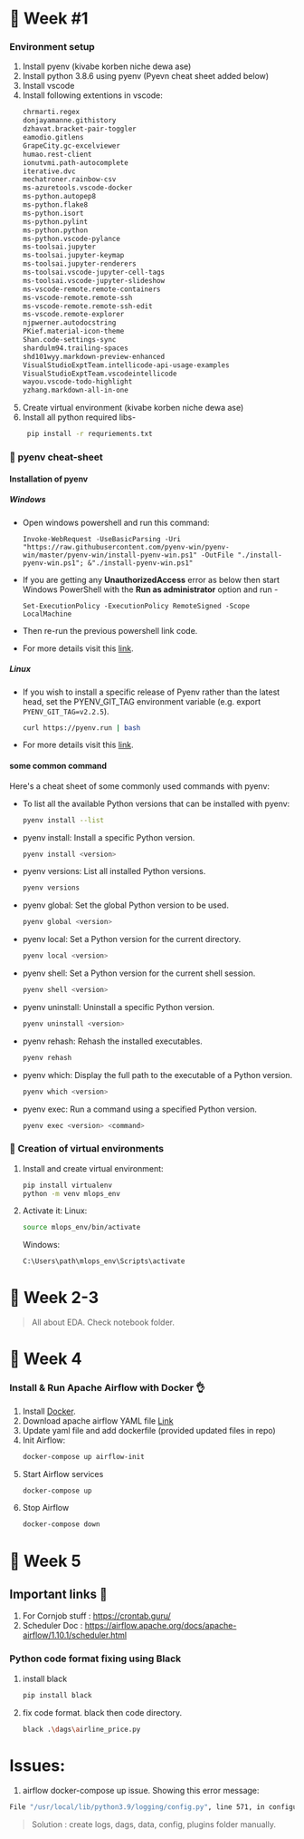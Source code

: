 # 💁 Week #1

<!-- 💁👌🎍😍 -->

### Environment setup
1. Install pyenv (kivabe korben niche dewa ase)
2. Install python 3.8.6 using pyenv (Pyevn cheat sheet added below)
3. Install vscode
4. Install following extentions in vscode:
    ```sh
    chrmarti.regex
    donjayamanne.githistory
    dzhavat.bracket-pair-toggler
    eamodio.gitlens
    GrapeCity.gc-excelviewer
    humao.rest-client
    ionutvmi.path-autocomplete
    iterative.dvc
    mechatroner.rainbow-csv
    ms-azuretools.vscode-docker
    ms-python.autopep8
    ms-python.flake8
    ms-python.isort
    ms-python.pylint
    ms-python.python
    ms-python.vscode-pylance
    ms-toolsai.jupyter
    ms-toolsai.jupyter-keymap
    ms-toolsai.jupyter-renderers
    ms-toolsai.vscode-jupyter-cell-tags
    ms-toolsai.vscode-jupyter-slideshow
    ms-vscode-remote.remote-containers
    ms-vscode-remote.remote-ssh
    ms-vscode-remote.remote-ssh-edit
    ms-vscode.remote-explorer
    njpwerner.autodocstring
    PKief.material-icon-theme
    Shan.code-settings-sync
    shardulm94.trailing-spaces
    shd101wyy.markdown-preview-enhanced
    VisualStudioExptTeam.intellicode-api-usage-examples
    VisualStudioExptTeam.vscodeintellicode
    wayou.vscode-todo-highlight
    yzhang.markdown-all-in-one
    ```
5. Create virtual environment (kivabe korben niche dewa ase)
6. Install all python required libs-
   ```sh 
    pip install -r requriements.txt
    ```


### 🐍 pyenv cheat-sheet
#### Installation of pyenv
##### Windows


- Open windows powershell and run this command:
    ```pwsh
    Invoke-WebRequest -UseBasicParsing -Uri "https://raw.githubusercontent.com/pyenv-win/pyenv-win/master/pyenv-win/install-pyenv-win.ps1" -OutFile "./install-pyenv-win.ps1"; &"./install-pyenv-win.ps1"
    ```

- If you are getting any **UnauthorizedAccess** error as below then start Windows PowerShell with the **Run as administrator** option and run -
    ```pwsh
    Set-ExecutionPolicy -ExecutionPolicy RemoteSigned -Scope LocalMachine
    ```
- Then re-run the previous powershell link code.
- For more details visit this [link](https://github.com/pyenv-win/pyenv-win/blob/master/docs/installation.md#powershell).
##### Linux
- If you wish to install a specific release of Pyenv rather than the latest head, set the PYENV_GIT_TAG environment variable (e.g. export `PYENV_GIT_TAG=v2.2.5`).
    ```sh
    curl https://pyenv.run | bash
    ```
- For more details visit this [link](https://github.com/pyenv/pyenv-installer).
#### some common command 
Here's a cheat sheet of some commonly used commands with pyenv:

- To list all the available Python versions that can be installed with pyenv:

    ```sh
    pyenv install --list
    ```
- pyenv install: Install a specific Python version.


    ```sh
    pyenv install <version>
    ```
- pyenv versions: List all installed Python versions.

    ```sh
    pyenv versions
    ```
- pyenv global: Set the global Python version to be used.


    ```sh
    pyenv global <version>
    ```
- pyenv local: Set a Python version for the current directory.


    ```sh
    pyenv local <version>
    ```
- pyenv shell: Set a Python version for the current shell session.


    ```sh
    pyenv shell <version>
    ```

- pyenv uninstall: Uninstall a specific Python version.


    ```sh
    pyenv uninstall <version>
    ```
- pyenv rehash: Rehash the installed executables.


    ```sh
    pyenv rehash
    ```
- pyenv which: Display the full path to the executable of a Python version.

    ```sh
    pyenv which <version>
    ```
- pyenv exec: Run a command using a specified Python version.

    ```sh
    pyenv exec <version> <command>
    ```
### 🌱 Creation of virtual environments

1. Install and create virtual environment:
    ```sh
    pip install virtualenv
    python -m venv mlops_env
    ```


2. Activate it:
    Linux:
    ```sh
    source mlops_env/bin/activate
    ```
    Windows:
    ```
    C:\Users\path\mlops_env\Scripts\activate
    ```
# 💁 Week 2-3

> All about EDA. Check notebook folder.

# 💁 Week 4

### Install & Run Apache Airflow with Docker 👌

1. Install [Docker](https://docs.docker.com/desktop/install/windows-install/).
2. Download apache airflow YAML file [Link](https://airflow.apache.org/docs/apache-airflow/2.6.3/docker-compose.yaml)
3. Update yaml file and add dockerfile (provided updated files in repo)
4. Init Airflow:
    ```sh
    docker-compose up airflow-init
    ```
5. Start Airflow services
    ```sh
    docker-compose up
    ```
6. Stop Airflow
    ```sh
    docker-compose down
    ```



# 💁 Week 5

## Important links 🔗
1. For Cornjob stuff : https://crontab.guru/
2. Scheduler Doc : https://airflow.apache.org/docs/apache-airflow/1.10.1/scheduler.html

### Python code format fixing using Black
1. install black
    ```sh
    pip install black
    ```
2. fix code format. black then code directory.
   ```sh
   black .\dags\airline_price.py
   ```

# Issues:
1. airflow docker-compose up issue. Showing this error message:

```sh
File "/usr/local/lib/python3.9/logging/config.py", line 571, in configure mlops-airflow-webserver-1 | raise ValueError('Unable to configure handler ' mlops-airflow-webserver-1 | ValueError: Unable to configure handler 'processor'
```

>Solution : create logs, dags, data, config, plugins folder manually.
